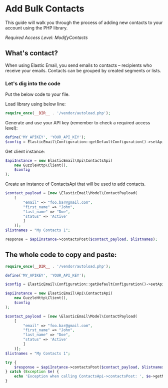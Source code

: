 # Add Bulk Contacts

This guide will walk you through the process of adding new contacts to your account using the PHP library. 

*Required Access Level: ModifyContacts*

## What's contact?
When using Elastic Email, you send emails to contacts – recipients who receive your emails. Contacts can be grouped by created segments or lists.

### Let's dig into the code

Put the below code to your file.

Load library using below line:

```php
require_once(__DIR__ . '/vendor/autoload.php');
```

Generate and use your API key (remember to check a required access level): 

```php
define('MY_APIKEY', 'YOUR_API_KEY');
$config = ElasticEmail\Configuration::getDefaultConfiguration()->setApiKey('X-ElasticEmail-ApiKey', MY_APIKEY);
```

Get client instance:

```php
$apiInstance = new ElasticEmail\Api\ContactsApi(
    new GuzzleHttp\Client(),
    $config
);
```

Create an instance of ContactsApi that will be used to add contacts.

```php
$contact_payload = [new \ElasticEmail\Model\ContactPayload(
    [
        "email" => "foo.bar@gmail.com",
        "first_name" => "John",
        "last_name" => "Doe",
        "status" => 'Active'
        ]
    )];
$listnames = "My Contacts 1";

response = $apiInstance->contactsPost($contact_payload, $listnames);
```

## The whole code to copy and paste:

```php
require_once(__DIR__ . '/vendor/autoload.php');

define('MY_APIKEY', 'YOUR_API_KEY');

$config = ElasticEmail\Configuration::getDefaultConfiguration()->setApiKey('X-ElasticEmail-ApiKey', MY_APIKEY);

$apiInstance = new ElasticEmail\Api\ContactsApi(
    new GuzzleHttp\Client(),
    $config
);

$contact_payload = [new \ElasticEmail\Model\ContactPayload(
    [
        "email" => "foo.bar@gmail.com",
        "first_name" => "John",
        "last_name" => "Doe",
        "status" => 'Active'
        ]
    )];
$listnames = "My Contacts 1";

try {
    $response = $apiInstance->contactsPost($contact_payload, $listnames);
} catch (Exception $e) {
    echo 'Exception when calling ContactsApi->contactsPost: ', $e->getMessage(), PHP_EOL;
}
```
